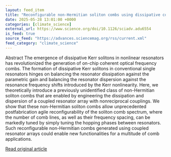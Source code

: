 ```yaml
---
layout: feed_item
title: "Reconfigurable non-Hermitian soliton combs using dissipative couplings and topological windings | Science Advances"
date: 2025-05-28 13:01:00 +0000
categories: [climate_science]
external_url: https://www.science.org/doi/10.1126/sciadv.adu6554
is_feed: true
source_feed: "https://advances.sciencemag.org/rss/current.xml"
feed_category: "climate_science"
---
```


Abstract The emergence of dissipative Kerr solitons in nonlinear resonators has revolutionized the generation of on-chip coherent optical frequency combs. The formation of dissipative Kerr solitons in conventional single resonators hinges on balancing the resonator dissipation against the parametric gain and balancing the resonator dispersion against the resonance frequency shifts introduced by the Kerr nonlinearity. Here, we theoretically introduce a previously unidentified class of non-Hermitian soliton combs that are enabled by engineering the dissipation and dispersion of a coupled resonator array with nonreciprocal couplings. We show that these non-Hermitian soliton combs allow unprecedented postfabrication agile reconfigurability of the soliton comb spectrum, where the number of comb lines, as well as their frequency spacing, can be markedly tuned by simply tuning the hopping phases between resonators. Such reconfigurable non-Hermitian combs generated using coupled resonator arrays could enable new functionalities for a multitude of comb applications.

[Read original article](https://www.science.org/doi/10.1126/sciadv.adu6554)
